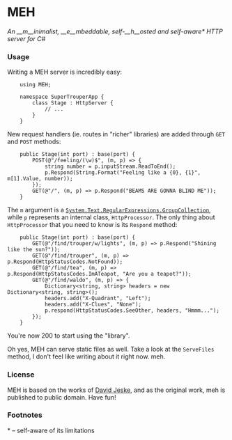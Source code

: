 # MEH #
*An __m__inimalist, __e__mbeddable, self-__h__osted and self-aware&#42; HTTP server for C#*

### Usage ###

Writing a MEH server is incredibly easy:

		using MEH;

		namespace SuperTrouperApp {
			class Stage : HttpServer {
				// ...
			}
		}

New request handlers (ie. routes in "richer" libraries) are added through `GET` and `POST` methods:

		public Stage(int port) : base(port) {
			POST(@"/feeling/(\w)$", (m, p) => {
				string number = p.inputStream.ReadToEnd();
				p.Respond(String.Format("Feeling like a {0}, {1}", m[1].Value, number));
			});
			GET(@"/", (m, p) => p.Respond("BEAMS ARE GONNA BLIND ME"));
		}

The `m` argument is a [`System.Text.RegularExpressions.GroupCollection`](http://goo.gl/vl5AD), while `p` represents an internal class, `HttpProcessor`. The only thing about `HttpProcessor` that you need to know is its `Respond` method:

		public Stage(int port) : base(port) {
			GET(@"/find/trouper/w/lights", (m, p) => p.Respond("Shining like the sun?"));
			GET(@"/find/trouper", (m, p) => p.Respond(HttpStatusCodes.NotFound));
			GET(@"/find/tea", (m, p) => p.Respond(HttpStatusCodes.ImATeapot, "Are you a teapot?"));
			GET(@"/find/waldo", (m, p) => {
				Dictionary<string, string> headers = new Dictionary<string, string>();
				headers.add("X-Quadrant", "Left");
				headers.add("X-Clues", "None");
				p.respond(HttpStatusCodes.SeeOther, headers, "Hmmm...");
			});
		}

You're now 200 to start using the "library".

Oh yes, MEH can serve static files as well. Take a look at the `ServeFiles` method, I don't feel like writing about it right now. meh.

### License ###
MEH is based on the works of [David Jeske](http://www.codeproject.com/Articles/137979/Simple-HTTP-Server-in-C), and as the original work, meh is published to public domain. Have fun!

### Footnotes ###
\* &ndash; self-aware of its limitations